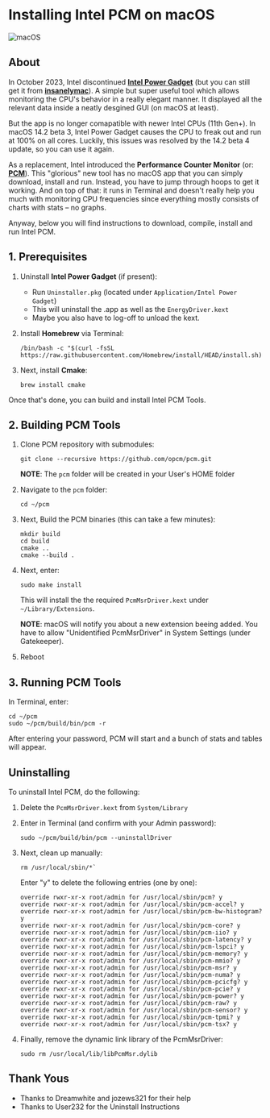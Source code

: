 # Installing Intel PCM on macOS
![macOS](https://img.shields.io/badge/Requirements:-macOS_12+-default.svg)

## About
In October 2023, Intel discontinued [**Intel Power Gadget**](https://www.intel.com/content/www/us/en/developer/articles/tool/power-gadget.html) (but you can still get it from [**insanelymac**](https://www.insanelymac.com/forum/files/file/1056-intel-power-gadget](https://www.insanelymac.com/forum/files/file/1056-intel-power-gadget))). A simple but super useful tool which allows monitoring the CPU's behavior in a really elegant manner. It displayed all the relevant data inside a neatly desgined GUI (on macOS at least).

But the app is no longer comapatible with newer Intel CPUs (11th Gen+). In macOS 14.2 beta 3, Intel Power Gadget causes the CPU to freak out and run at 100% on all cores. Luckily, this issues was resolved by the 14.2 beta 4 update, so you can use it again. 

As a replacement, Intel introduced the **Performance Counter Monitor** (or: [**PCM**](https://github.com/intel/pcm)). This "glorious" new tool has no macOS app that you can simply download, install and run. Instead, you have to jump through hoops to get it working. And on top of that: it runs in Terminal and doesn't really help you much with monitoring CPU frequencies since everything mostly consists of charts with stats – no graphs.

Anyway, below you will find instructions to download, compile, install and run Intel PCM.

## 1. Prerequisites

1. Uninstall **Intel Power Gadget** (if present):
	- Run `Uninstaller.pkg` (located under `Application/Intel Power Gadget`)
	- This will uninstall the .app as well as the `EnergyDriver.kext`
	- Maybe you also have to log-off to unload the kext.

2. Install **Homebrew** via Terminal: 

	```
	/bin/bash -c "$(curl -fsSL https://raw.githubusercontent.com/Homebrew/install/HEAD/install.sh)"
	```

3. Next, install **Cmake**: 
	
	```
	brew install cmake
	```

Once that's done, you can build and install Intel PCM Tools.

## 2. Building PCM Tools

1. Clone PCM repository with submodules:

	```
	git clone --recursive https://github.com/opcm/pcm.git
	```
	**NOTE**: The `pcm` folder will be created in your User's HOME folder 

2. Navigate to the `pcm` folder:

	```
	cd ~/pcm
	```

3. Next, Build the PCM binaries (this can take a few minutes):

	```
	mkdir build
	cd build
	cmake ..
	cmake --build .
	```

3. Next, enter:
	
	```
	sudo make install
	```
	
	This will install the the required `PcmMsrDriver.kext` under `~/Library/Extensions`.
	
	**NOTE**: macOS will notify you about a new extension beeing added. You have to allow "Unidentified PcmMsrDriver" in System Settings (under Gatekeeper).
	
4. Reboot

## 3. Running PCM Tools
In Terminal, enter:

```
cd ~/pcm
sudo ~/pcm/build/bin/pcm -r
```

After entering your password, PCM will start and a bunch of stats and tables will appear.

## Uninstalling
To uninstall Intel PCM, do the following: 

1. Delete the `PcmMsrDriver.kext` from `System/Library`

2. Enter in Terminal (and confirm with your Admin password):

	```
	sudo ~/pcm/build/bin/pcm --uninstallDriver
	```
3.  Next, clean up manually:
	
	```
	rm /usr/local/sbin/*`
	```
	Enter "y" to delete the following entries (one by one):
	
	```
	override rwxr-xr-x root/admin for /usr/local/sbin/pcm? y
	override rwxr-xr-x root/admin for /usr/local/sbin/pcm-accel? y
	override rwxr-xr-x root/admin for /usr/local/sbin/pcm-bw-histogram? y
	override rwxr-xr-x root/admin for /usr/local/sbin/pcm-core? y
	override rwxr-xr-x root/admin for /usr/local/sbin/pcm-iio? y
	override rwxr-xr-x root/admin for /usr/local/sbin/pcm-latency? y
	override rwxr-xr-x root/admin for /usr/local/sbin/pcm-lspci? y
	override rwxr-xr-x root/admin for /usr/local/sbin/pcm-memory? y
	override rwxr-xr-x root/admin for /usr/local/sbin/pcm-mmio? y
	override rwxr-xr-x root/admin for /usr/local/sbin/pcm-msr? y
	override rwxr-xr-x root/admin for /usr/local/sbin/pcm-numa? y
	override rwxr-xr-x root/admin for /usr/local/sbin/pcm-pcicfg? y
	override rwxr-xr-x root/admin for /usr/local/sbin/pcm-pcie? y
	override rwxr-xr-x root/admin for /usr/local/sbin/pcm-power? y
	override rwxr-xr-x root/admin for /usr/local/sbin/pcm-raw? y
	override rwxr-xr-x root/admin for /usr/local/sbin/pcm-sensor? y
	override rwxr-xr-x root/admin for /usr/local/sbin/pcm-tpmi? y
	override rwxr-xr-x root/admin for /usr/local/sbin/pcm-tsx? y
 	```	
4. Finally, remove the dynamic link library of the PcmMsrDriver:
	
	```
	sudo rm /usr/local/lib/libPcmMsr.dylib
	```

## Thank Yous
- Thanks to Dreamwhite and jozews321 for their help
- Thanks to User232 for the Uninstall Instructions
